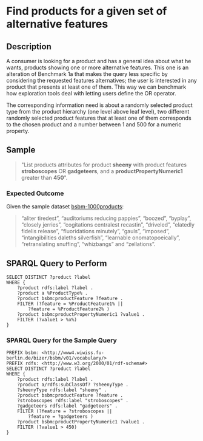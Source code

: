 # Find products for a given set of alternative features

## Description

A consumer is looking for a product and has a general idea about what he wants, products showing one or more alternative features. This one is an alteration of Benchmark 1a that makes the query less specific by considering the requested features alternatives; the user is interested in any product that presents at least one of them. This way we can benchmark how exploration tools deal with letting users define the OR operator.

The corresponding information need is about a randomly selected product type from the product hierarchy (one level above leaf level), two different randomly selected product features that at least one of them corresponds to the chosen product and a number between 1 and 500 for a numeric property.

## Sample

> "List products attributes for product **sheeny** with product features **stroboscopes** OR **gadgeteers**, and a **productPropertyNumeric1** greater than **450**".

### Expected Outcome
Given the sample dataset [bsbm-1000products](../Datasets/bsbm-1000products.ttl.tgz):

> “aliter tiredest”, “auditoriums reducing pappies”, “boozed”, “byplay”, “closely jerries”, “cogitations centralest recastin”, “driveled”, “elatedly fidelis release”, “fluoridations minutely”, “gauls”, “imposed”, “intangibilities daleths silverfish”, “learnable onomatopoeically”, “retranslating snuffing”, “whizbangs” and “zellations”.

## SPARQL Query to Perform

```SPARQL
SELECT DISTINCT ?product ?label
WHERE {
	?product rdfs:label ?label .
	?product a %ProductType% .
	?product bsbm:productFeature ?feature .
	FILTER (?feature = %ProductFeature1% ||
		?feature = %ProductFeature2% )
	?product bsbm:productPropertyNumeric1 ?value1 .
	FILTER (?value1 > %x%)
}
```

### SPARQL Query for the Sample Query

```SPARQL
PREFIX bsbm: <http://www4.wiwiss.fu-berlin.de/bizer/bsbm/v01/vocabulary/>
PREFIX rdfs: <http://www.w3.org/2000/01/rdf-schema#>
SELECT DISTINCT ?product ?label
WHERE {
	?product rdfs:label ?label .
	?product a/rdfs:subClassOf? ?sheenyType .
	?sheenyType rdfs:label "sheeny" .
	?product bsbm:productFeature ?feature .
	?stroboscopes rdfs:label "stroboscopes" .
	?gadgeteers rdfs:label "gadgeteers" .
	FILTER (?feature = ?stroboscopes ||
		?feature = ?gadgeteers )
	?product bsbm:productPropertyNumeric1 ?value1 .
	FILTER (?value1 > 450)
}
```
